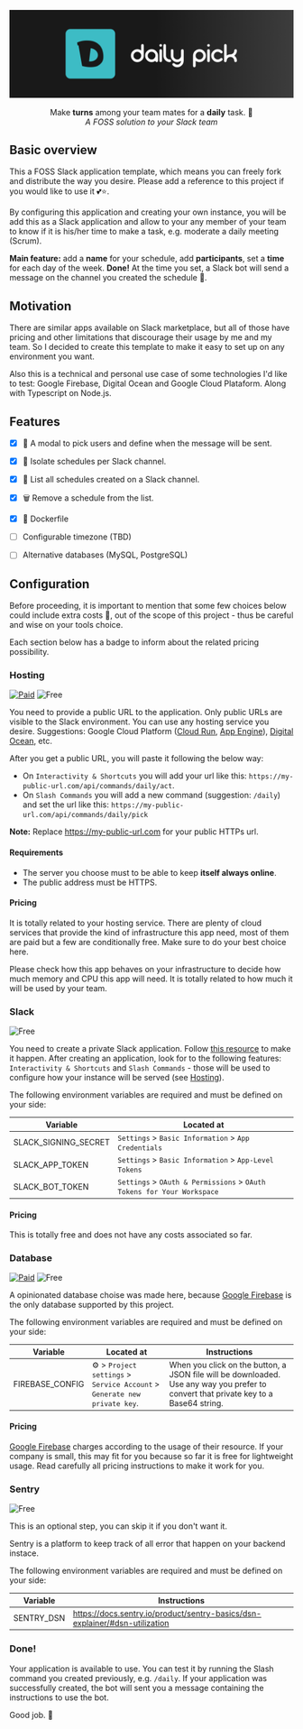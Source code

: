 ![The Well App](docs/assets/thumbnail.png)

<div align="center">

Make **turns** among your team mates for a **daily** task. 🚀  
*A FOSS solution to your Slack team*

</div>

## Basic overview

This a FOSS Slack application template, which means you can freely fork and distribute the way you desire. Please add a reference to this project if you would like to use it 💕:star:.

By configuring this application and creating your own instance, you will be add this as a Slack application and allow to your any member of your team to know if it is his/her time to make a task, e.g. moderate a daily meeting (Scrum).

**Main feature:** add a **name** for your schedule, add **participants**, set a **time** for each day of the week. **Done!** At the time you set, a Slack bot will send a message on the channel you created the schedule 📅.

## Motivation 

There are similar apps available on Slack marketplace, but all of those have pricing and other limitations that discourage their usage by me and my team. So I decided to create this template to make it easy to set up on any environment you want.

Also this is a technical and personal use case of some technologies I'd like to test: Google Firebase, Digital Ocean and Google Cloud Plataform. Along with Typescript on Node.js.

## Features

- [x] 📅 A modal to pick users and define when the message will be sent.
- [x] 📣 Isolate schedules per Slack channel.
- [x] 👀 List all schedules created on a Slack channel.
- [x] 🗑 Remove a schedule from the list.
- [x] 🐋 Dockerfile 
- [ ] Configurable timezone (TBD)
- [ ] Alternative databases (MySQL, PostgreSQL)


## Configuration

Before proceeding, it is important to mention that some few choices below could include extra costs 💸, out of the scope of this project - thus be careful and wise on your tools choice. 

Each section below has a badge to inform about the related pricing possibility.

### Hosting

[![Paid](https://img.shields.io/static/v1?label=&message=Paid&color=red)](https://)
![Free](https://img.shields.io/static/v1?label=&message=Free&color=2ea44f)

You need to provide a public URL to the application. Only public URLs are visible to the Slack environment. You can use any hosting service you desire. Suggestions: Google Cloud Platform ([Cloud Run](https://cloud.google.com/run/), [App Engine](https://cloud.google.com/appengine/)), [Digital Ocean](https://www.digitalocean.com/products/app-platform/), etc.

After you get a public URL, you will paste it following the below way:
- On `Interactivity & Shortcuts` you will add your url like this: `https://my-public-url.com/api/commands/daily/act`.
- On `Slash Commands` you will add a new command (suggestion: `/daily`) and set the url like this: `https://my-public-url.com/api/commands/daily/pick`

**Note:** Replace https://my-public-url.com for your public HTTPs url.

#### Requirements
- The server you choose must to be able to keep **itself always online**.
- The public address must be HTTPS.

#### Pricing

It is totally related to your hosting service. There are plenty of cloud services that provide the kind of infrastructure this app need, most of them are paid but a few are conditionally free. Make sure to do your best choice here.

Please check how this app behaves on your infrastructure to decide how much memory and CPU this app will need. It is totally related to how much it will be used by your team.

### Slack

![Free](https://img.shields.io/static/v1?label=&message=Free&color=2ea44f)

You need to create a private Slack application. Follow [this resource](https://api.slack.com/apps?new_app=1) to make it happen. After creating an application, look for to the following features: `Interactivity & Shortcuts` and `Slash Commands` - those will be used to configure how your instance will be served (see [Hosting](#Hosting)).

The following environment variables are required and must be defined on your side:

| Variable | Located at |
| -- | -- |
| SLACK_SIGNING_SECRET | `Settings` > `Basic Information` > `App Credentials` |
| SLACK_APP_TOKEN | `Settings` > `Basic Information` > `App-Level Tokens` |
| SLACK_BOT_TOKEN | `Settings` > `OAuth & Permissions` > `OAuth Tokens for Your Workspace` |


#### Pricing

This is totally free and does not have any costs associated so far.

### Database

[![Paid](https://img.shields.io/static/v1?label=&message=Paid&color=red)](https://)
![Free](https://img.shields.io/static/v1?label=&message=Free&color=2ea44f)

A opinionated database choise was made here, because [Google Firebase](https://firebase.google.com/) is the only database supported by this project.

The following environment variables are required and must be defined on your side:

| Variable | Located at | Instructions |
| -- | -- | -- |
| FIREBASE_CONFIG | ⚙ > `Project settings` > `Service Account` > `Generate new private key`. | When you click on the button, a JSON file will be downloaded. Use any way you prefer to convert that private key to a Base64 string.

#### Pricing

[Google Firebase](https://firebase.google.com/) charges according to the usage of their resource. If your company is small, this may fit for you because so far it is free for lightweight usage. Read carefully all pricing instructions to make it work for you.

### Sentry

![Free](https://img.shields.io/static/v1?label=&message=Free&color=2ea44f)

This is an optional step, you can skip it if you don't want it. 

Sentry is a platform to keep track of all error that happen on your backend instace.

The following environment variables are required and must be defined on your side:

| Variable | Instructions |
| -- | -- |
| SENTRY_DSN | https://docs.sentry.io/product/sentry-basics/dsn-explainer/#dsn-utilization |


### Done!

Your application is available to use. You can test it by running the Slash command you created previously, e.g. `/daily`. If your application was successfully created, the bot will sent you a message containing the instructions to use the bot. 

Good job. 🚀 
